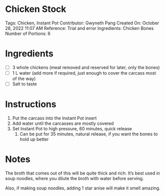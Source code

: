 # Chicken Stock

Tags: Chicken, Instant Pot
Contributor: Gwyneth Pang
Created On: October 28, 2022 11:07 AM
Reference: Trial and error
Ingredients: Chicken Bones
Number of Portions: 6

# Ingredients

- [ ]  3 whole chickens (meat removed and reserved for later, only the bones)
- [ ]  1 L water (add more if required, just enough to cover the carcass most of the way)
- [ ]  Salt to taste

# Instructions

1. Put the carcass into the Instant Pot insert
2. Add water until the carcasses are mostly covered
3. Set Instant Pot to high pressure, 60 minutes, quick release 
    1. Can be put for 35 minutes, natural release, if you want the bones to hold up better

# Notes

The broth that comes out of this will be quite thick and rich. It’s best used in soup noodles, where you dilute the broth with water before serving.

Also, if making soup noodles, adding 1 star anise will make it smell amazing.